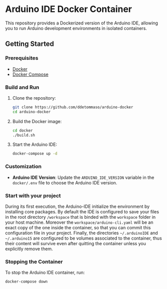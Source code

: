 # Arduino IDE Docker Container

This repository provides a Dockerized version of the Arduino IDE, allowing you to run Arduino development environments in isolated containers.

## Getting Started

### Prerequisites

- [Docker](https://docs.docker.com/get-docker/)
- [Docker Compose](https://docs.docker.com/compose/install/)

### Build and Run

1. Clone the repository:

    ```bash
    git clone https://github.com/ddetommaso/arduino-docker
    cd arduino-docker
    ```

2. Build the Docker image:

    ```bash
    cd docker
    ./build.sh
    ```

3. Start the Arduino IDE:

    ```bash
    docker-compose up -d
    ```

### Customization

- **Arduino IDE Version**: Update the `ARDUINO_IDE_VERSION` variable in the `docker/.env` file to choose the Arduino IDE version.

### Start with your project

During its first execution, the Arduino-IDE initialize the environment by installing core packages. By default the IDE
is configured to save your files in the root directory `/workspace` that is binded with the `workspace` folder in your host machine. Moreover the `workspace/arduino-cli.yaml` will be an exact copy of the one inside the container, so that you can commit this configuration file in your project. Finally, the directories `~/.arduinoIDE` and `~/.arduino15` are
configured to be volumes associated to the container, thus their content will survive even after quitting the container unless you explicitly remove them.

### Stopping the Container

To stop the Arduino IDE container, run:

```bash
docker-compose down
